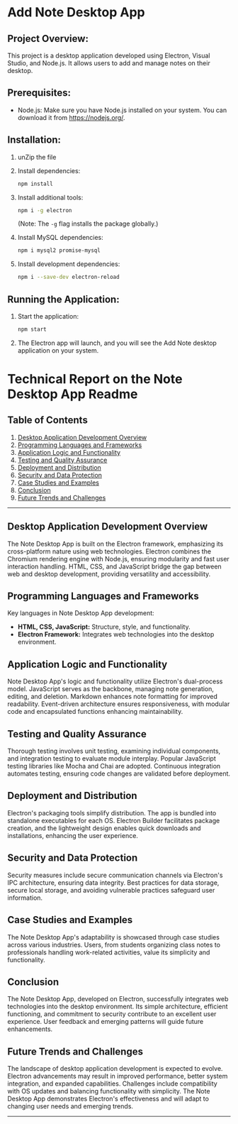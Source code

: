 # Add Note Desktop App

## Project Overview:

This project is a desktop application developed using Electron, Visual Studio, and Node.js. It allows users to add and manage notes on their desktop.

## Prerequisites:

- Node.js: Make sure you have Node.js installed on your system. You can download it from https://nodejs.org/.

## Installation:

1. unZip the file 

2. Install dependencies:

   ```bash
   npm install
   ```

3. Install additional tools:

   ```bash
   npm i -g electron
   ```

   (Note: The `-g` flag installs the package globally.)

4. Install MySQL dependencies:

   ```bash
   npm i mysql2 promise-mysql
   ```

5. Install development dependencies:
   ```bash
   npm i --save-dev electron-reload
   ```

## Running the Application:

1. Start the application:

   ```bash
   npm start
   ```

2. The Electron app will launch, and you will see the Add Note desktop application on your system.

# Technical Report on the Note Desktop App Readme

## Table of Contents
1. [Desktop Application Development Overview](#desktop-application-development-overview)
2. [Programming Languages and Frameworks](#programming-languages-and-frameworks)
3. [Application Logic and Functionality](#application-logic-and-functionality)
4. [Testing and Quality Assurance](#testing-and-quality-assurance)
5. [Deployment and Distribution](#deployment-and-distribution)
6. [Security and Data Protection](#security-and-data-protection)
7. [Case Studies and Examples](#case-studies-and-examples)
8. [Conclusion](#conclusion)
9. [Future Trends and Challenges](#future-trends-and-challenges)

---

## Desktop Application Development Overview
The Note Desktop App is built on the Electron framework, emphasizing its cross-platform nature using web technologies. Electron combines the Chromium rendering engine with Node.js, ensuring modularity and fast user interaction handling. HTML, CSS, and JavaScript bridge the gap between web and desktop development, providing versatility and accessibility.

## Programming Languages and Frameworks
Key languages in Note Desktop App development:
- **HTML, CSS, JavaScript:** Structure, style, and functionality.
- **Electron Framework:** Integrates web technologies into the desktop environment.

## Application Logic and Functionality
Note Desktop App's logic and functionality utilize Electron's dual-process model. JavaScript serves as the backbone, managing note generation, editing, and deletion. Markdown enhances note formatting for improved readability. Event-driven architecture ensures responsiveness, with modular code and encapsulated functions enhancing maintainability.

## Testing and Quality Assurance
Thorough testing involves unit testing, examining individual components, and integration testing to evaluate module interplay. Popular JavaScript testing libraries like Mocha and Chai are adopted. Continuous integration automates testing, ensuring code changes are validated before deployment.

## Deployment and Distribution
Electron's packaging tools simplify distribution. The app is bundled into standalone executables for each OS. Electron Builder facilitates package creation, and the lightweight design enables quick downloads and installations, enhancing the user experience.

## Security and Data Protection
Security measures include secure communication channels via Electron's IPC architecture, ensuring data integrity. Best practices for data storage, secure local storage, and avoiding vulnerable practices safeguard user information.

## Case Studies and Examples
The Note Desktop App's adaptability is showcased through case studies across various industries. Users, from students organizing class notes to professionals handling work-related activities, value its simplicity and functionality.

## Conclusion
The Note Desktop App, developed on Electron, successfully integrates web technologies into the desktop environment. Its simple architecture, efficient functioning, and commitment to security contribute to an excellent user experience. User feedback and emerging patterns will guide future enhancements.

## Future Trends and Challenges
The landscape of desktop application development is expected to evolve. Electron advancements may result in improved performance, better system integration, and expanded capabilities. Challenges include compatibility with OS updates and balancing functionality with simplicity. The Note Desktop App demonstrates Electron's effectiveness and will adapt to changing user needs and emerging trends.

---